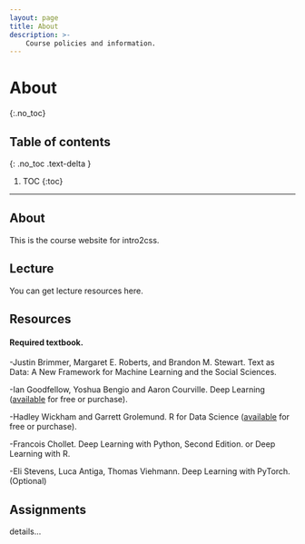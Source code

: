 ```yaml
---
layout: page
title: About
description: >-
    Course policies and information.
---
```


# About
{:.no_toc}

## Table of contents
{: .no_toc .text-delta }

1. TOC
{:toc}

---

## About

This is the course website for intro2css.

## Lecture

You can get lecture resources here.

## Resources


#### Required textbook. 

-Justin Brimmer, Margaret E. Roberts, and Brandon M. Stewart. Text as Data: A New Framework for Machine Learning and the Social Sciences.

-Ian Goodfellow, Yoshua Bengio and Aaron Courville. Deep Learning ([available](https://www.deeplearningbook.org/) for free or purchase).

-Hadley Wickham and Garrett Grolemund. R for Data Science ([available](https://r4ds.had.co.nz/) for free or purchase).

-Francois Chollet. Deep Learning with Python, Second Edition. or Deep Learning with R.

-Eli Stevens, Luca Antiga, Thomas Viehmann. Deep Learning with PyTorch. (Optional)

## Assignments

details...
